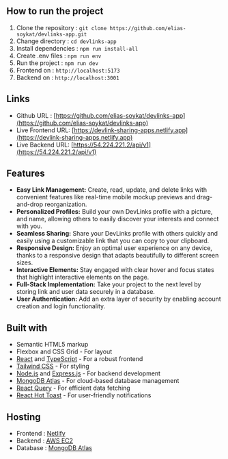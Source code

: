 ## How to run the project

1. Clone the repository : `git clone https://github.com/elias-soykat/devlinks-app.git`
2. Change directory : `cd devlinks-app`
3. Install dependencies : `npm run install-all`
4. Create .env files : `npm run env`
5. Run the project : `npm run dev`
6. Frontend on : `http://localhost:5173`
7. Backend on : `http://localhost:3001`

## Links

- Github URL : [https://github.com/elias-soykat/devlinks-app](https://github.com/elias-soykat/devlinks-app)
- Live Frontend URL: [https://devlink-sharing-apps.netlify.app](https://devlink-sharing-apps.netlify.app)
- Live Backend URL: [https://54.224.221.2/api/v1](https://54.224.221.2/api/v1)

## Features

- **Easy Link Management:** Create, read, update, and delete links with convenient features like real-time mobile mockup previews and drag-and-drop reorganization.
- **Personalized Profiles:** Build your own DevLinks profile with a picture, and name, allowing others to easily discover your interests and connect with you.
- **Seamless Sharing:** Share your DevLinks profile with others quickly and easily using a customizable link that you can copy to your clipboard.
- **Responsive Design:** Enjoy an optimal user experience on any device, thanks to a responsive design that adapts beautifully to different screen sizes.
- **Interactive Elements:** Stay engaged with clear hover and focus states that highlight interactive elements on the page.
- **Full-Stack Implementation:** Take your project to the next level by storing link and user data securely in a database.
- **User Authentication:** Add an extra layer of security by enabling account creation and login functionality.

## Built with

- Semantic HTML5 markup
- Flexbox and CSS Grid - For layout
- [React](https://reactjs.org/) and [TypeScript](https://www.typescriptlang.org/) - For a robust frontend
- [Tailwind CSS](https://tailwindcss.com/) - For styling
- [Node.js](https://nodejs.org/) and [Express.js](https://expressjs.com/) - For backend development
- [MongoDB Atlas](https://www.mongodb.com/atlas/database) - For cloud-based database management
- [React Query](https://react-query.tanstack.com/) - For efficient data fetching
- [React Hot Toast](https://react-hot-toast.com/) - For user-friendly notifications

## Hosting

- Frontend : [Netlify](https://www.netlify.com/)
- Backend : [AWS EC2](https://aws.amazon.com/ec2)
- Database : [MongoDB Atlas](https://www.mongodb.com/atlas/database)
